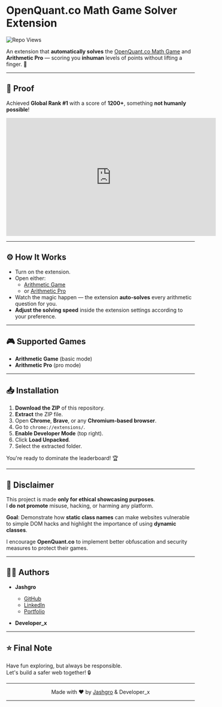 # OpenQuant.co Math Game Solver Extension

![Repo Views](https://komarev.com/ghpvc/?username=BlackHatDevX&label=Views)

An extension that **automatically solves** the [OpenQuant.co Math Game](https://openquant.co/math-game) and **Arithmetic Pro** — scoring you **inhuman** levels of points without lifting a finger. 🚀

---

## 📸 Proof 

Achieved **Global Rank #1** with a score of **1200+**, something **not humanly possible**!

<div align="center">
  <iframe width="560" height="315" 
    src="https://www.youtube.com/embed/O7MgRv6OEPc?autoplay=1&mute=1" 
    title="YouTube video player" 
    frameborder="0" 
    allow="accelerometer; autoplay; clipboard-write; encrypted-media; gyroscope; picture-in-picture; web-share" 
    referrerpolicy="strict-origin-when-cross-origin" 
    allowfullscreen>
  </iframe>
</div>

---

## ⚙️ How It Works

- Turn on the extension.
- Open either:
  - [Arithmetic Game](https://openquant.co/math-game)
  - or [Arithmetic Pro](https://openquant.co/math-game)
- Watch the magic happen — the extension **auto-solves** every arithmetic question for you.
- **Adjust the solving speed** inside the extension settings according to your preference.

---

## 🎮 Supported Games

- **Arithmetic Game** (basic mode)
- **Arithmetic Pro** (pro mode)

---

## 📥 Installation

1. **Download the ZIP** of this repository.
2. **Extract** the ZIP file.
3. Open **Chrome**, **Brave**, or any **Chromium-based browser**.
4. Go to `chrome://extensions/`.
5. **Enable Developer Mode** (top right).
6. Click **Load Unpacked**.
7. Select the extracted folder.

You're ready to dominate the leaderboard! 🏆

---

## 🚨 Disclaimer

This project is made **only for ethical showcasing purposes**.  
I **do not promote** misuse, hacking, or harming any platform.

**Goal**: Demonstrate how **static class names** can make websites vulnerable to simple DOM hacks and highlight the importance of using **dynamic classes**.

I encourage **OpenQuant.co** to implement better obfuscation and security measures to protect their games.

---

## 👨‍💻 Authors

- **Jashgro**  
  - [GitHub](https://github.com/BlackHatDevX)  
  - [LinkedIn](https://linkedin.com/in/jash-gro)  
  - [Portfolio](https://blackhatdevx.github.io/)

- **Developer_x**

---

## ⭐ Final Note

Have fun exploring, but always be responsible.  
Let's build a safer web together! 🔒

---

<p align="center">
  Made with ❤️ by <a href="https://github.com/BlackHatDevX">Jashgro</a> & Developer_x
</p>

---
